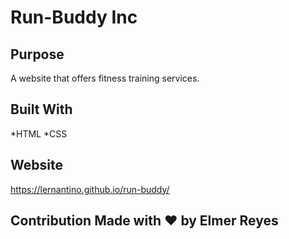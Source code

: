 # Run-Buddy Inc

## Purpose
A website that offers fitness training services.

## Built With 
*HTML
*CSS

## Website
https://lernantino.github.io/run-buddy/

## Contribution Made with ❤️ by Elmer Reyes
